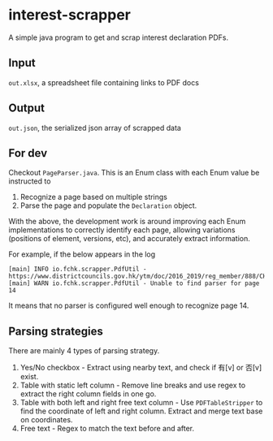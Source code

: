 # interest-scrapper

A simple java program to get and scrap interest declaration PDFs.

## Input 
`out.xlsx`, a spreadsheet file containing links to PDF docs

## Output 
`out.json`, the serialized json array of scrapped data

## For dev
Checkout `PageParser.java`. This is an Enum class with each Enum value be instructed to
1. Recognize a page based on multiple strings
2. Parse the page and populate the `Declaration` object.

With the above, the development work is around improving each Enum implementations to correctly identify each page, allowing variations (positions of element, versions, etc), and accurately extract information.

For example, if the below appears in the log
```
[main] INFO io.fchk.scrapper.PdfUtil - https://www.districtcouncils.gov.hk/ytm/doc/2016_2019/reg_member/888/CHOW_Chunfai_18.01.2016_T.pdf
[main] WARN io.fchk.scrapper.PdfUtil - Unable to find parser for page 14
``` 
It means that no parser is configured well enough to recognize page 14. 

## Parsing strategies
There are mainly 4 types of parsing strategy.
1. Yes/No checkbox - Extract using nearby text, and check if 有[v] or 否[v] exist.
2. Table with static left column - Remove line breaks and use regex to extract the right column fields in one go.
3. Table with both left and right free text column - Use `PDFTableStripper` to find the coordinate of left and right column. Extract and merge text base on coordinates.
4. Free text - Regex to match the text before and after. 

